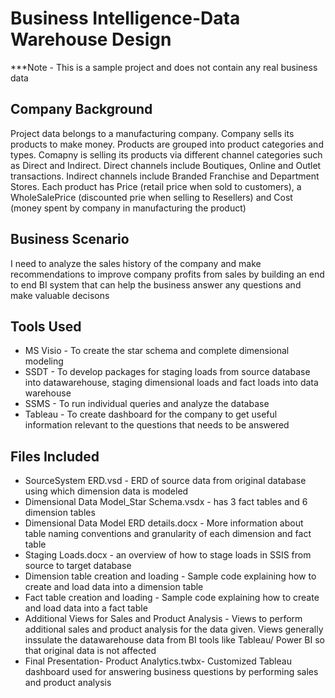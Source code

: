 # Business Intelligence-Data Warehouse Design

***Note - This is a sample project and does not contain any real business data

## Company Background
Project data belongs to a manufacturing company. Company sells its products to make money. Products are grouped into product categories and types. Comapny is selling its products via different channel categories such as Direct and Indirect. Direct channels include Boutiques, Online and Outlet transactions. Indirect channels include Branded Franchise and Department Stores. Each product has Price (retail price when sold to customers), a WholeSalePrice (discounted prie when selling to Resellers) and Cost (money spent by company in manufacturing the product)

## Business Scenario 
I need to analyze the sales history of the company and make recommendations to improve company profits from sales by building an end to end BI system that can help the business answer any questions and make valuable decisons

## Tools Used
* MS Visio - To create the star schema and complete dimensional modeling 
* SSDT - To develop packages for staging loads from source database into datawarehouse, staging dimensional loads and fact loads into data warehouse
* SSMS - To run individual queries and analyze the database
* Tableau - To create dashboard for the company to get useful information relevant to the questions that needs to be answered

## Files Included
* SourceSystem ERD.vsd - ERD of source data from original database using which dimension data is modeled
* Dimensional Data Model_Star Schema.vsdx - has 3 fact tables and 6 dimension tables
* Dimensional Data Model ERD details.docx - More information about table naming conventions and granularity of each dimension and fact table 
* Staging Loads.docx - an overview of how to stage loads in SSIS from source to target database
* Dimension table creation and loading - Sample code explaining how to create and load data into a dimension table
* Fact table creation and loading - Sample code explaining how to create and load data into a fact table
* Additional Views for Sales and Product Analysis - Views to perform additional sales and product analysis for the data given. Views generally inssulate the datawarehouse data from BI tools like Tableau/ Power BI so that original data is not affected 
* Final Presentation- Product Analytics.twbx- Customized Tableau dashboard used for answering business questions by performing sales and product analysis
